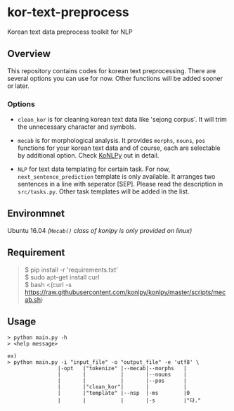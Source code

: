 # kor-text-preprocess
Korean text data preprocess toolkit for NLP

## Overview
This repository contains codes for korean text preprocessing. There are several options you can use for now. Other functions will be added sooner or later.

### Options
* `clean_kor` is for cleaning korean text data like 'sejong corpus'. It will trim the unnecessary character and symbols.

* `mecab` is for morphological analysis. It provides `morphs`, `nouns`, `pos` functions for your korean text data and of course, each are selectable by additional option.
Check [KoNLPy](http://konlpy.org/en/latest/) out in detail.

* `NLP` for text data templating for certain task. For now, `next_sentence_prediction` template is only available. It arranges two sentences in a line with seperator [SEP]. Please read the description in `src/tasks.py`. Other task templates will be added in the list. 

## Environmnet
Ubuntu 16.04 _(`Mecab()` class of konlpy is only provided on linux)_

## Requirement
> $ pip install -r 'requirements.txt' <br>
> $ sudo apt-get install curl <br>
> $ bash <(curl -s https://raw.githubusercontent.com/konlpy/konlpy/master/scripts/mecab.sh)

## Usage
```
> python main.py -h
> <help message>

ex)
> python main.py -i "input_file" -o "output_file" -e 'utf8' \
                |-opt   |"tokenize" |--mecab|--morphs   |
                |       |           |       |--nouns    |
                |       |           |       |--pos      |
                |       |"clean_kor"|       |           |
                |       |"template" |--nsp  |-ms        |0
                |       |           |       |-s         |"다."
```                                                            

